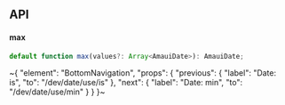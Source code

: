 

## API

#### max

```ts
default function max(values?: Array<AmauiDate>): AmauiDate;
```


~{
  "element": "BottomNavigation",
  "props": {
    "previous": {
      "label": "Date: is",
      "to": "/dev/date/use/is"
    },
    "next": {
      "label": "Date: min",
      "to": "/dev/date/use/min"
    }
  }
}~
